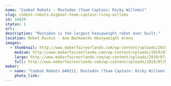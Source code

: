 ```yaml
---
name: "Combat Robots - Mastodon (Team Captain: Ricky Willems)"
slug: combat-robots-bigboot-team-captain-ricky-willems
id: 34829
status: 1
url: 
description: "Mastadon is the largest heavyweight robot ever built."
location: Robot Ruckus - Axe Backwards Heavyweight Arena
images:
  - thumbnail: http://www.makerfaireorlando.com/wp-content/uploads/2019/07/Mastadon.jpg
    medium: http://www.makerfaireorlando.com/wp-content/uploads/2019/07/Mastadon.jpg
    large: http://www.makerfaireorlando.com/wp-content/uploads/2019/07/Mastadon.jpg
    full: http://www.makerfaireorlando.com/wp-content/uploads/2019/07/Mastadon.jpg
maker:
  - name: "Combat Robots &#8211; Mastodon (Team Captain: Ricky Willems)"
    photo_link: 
---
```

